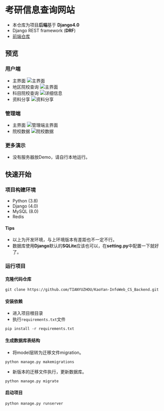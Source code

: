 
# 考研信息查询网站

- 本仓库为项目**后端**基于 **Django4.0**
- Django REST framework (**DRF**)
- [前端仓库](https://github.com/TIANYUZHOU/KaoYan-InfoWeb_CS)

## 预览

### 用户端

- 主界面
![主界面](https://pic.zty.plus/%E6%AF%95%E8%AE%BE%E5%BC%80%E6%BA%90%E5%9B%BE/%E4%B8%BB%E7%95%8C%E9%9D%A2.png)
- 地区院校查询
![主界面](https://pic.zty.plus/%E6%AF%95%E8%AE%BE%E5%BC%80%E6%BA%90%E5%9B%BE/%E5%9C%B0%E5%8C%BA-%E9%99%A2%E6%A0%A1%E6%9F%A5%E8%AF%A2.png)
- 科目院校查询
![详细信息](https://pic.zty.plus/%E6%AF%95%E8%AE%BE%E5%BC%80%E6%BA%90%E5%9B%BE/%E8%AF%A6%E7%BB%86%E4%BF%A1%E6%81%AF.png)
- 资料分享
![资料分享](https://pic.zty.plus/%E6%AF%95%E8%AE%BE%E5%BC%80%E6%BA%90%E5%9B%BE/%E8%B5%84%E6%96%99%E5%88%86%E4%BA%AB.png)

### 管理端
- 主界面
![管理端主界面](https://pic.zty.plus/%E6%AF%95%E8%AE%BE%E5%BC%80%E6%BA%90%E5%9B%BE/%E7%AE%A1%E7%90%86%E7%AB%AF-%E4%B8%BB%E7%95%8C%E9%9D%A2.png)
- 院校数据
![院校数据](https://pic.zty.plus/%E6%AF%95%E8%AE%BE%E5%BC%80%E6%BA%90%E5%9B%BE/%E7%AE%A1%E7%90%86%E7%AB%AF-%E9%99%A2%E6%A0%A1%E6%95%B0%E6%8D%AE.png)

### 更多演示

- 没有服务器放Demo，请自行本地运行。

## 快速开始

### 项目构建环境

- Python (3.8)
- Django (4.0)
- MySQL (8.0)
- Redis

#### Tips

- 以上为开发环境，与上环境版本有差距也不一定不行。
- 数据库使用**Django**默认的**SQLite**应该也可以，在**setting.py**中配置一下就好了。

### 运行项目

#### 克隆代码仓库

```shell
git clone https://github.com/TIANYUZHOU/KaoYan-InfoWeb_CS_Backend.git
```

#### 安装依赖

- 进入项目根目录
- 执行`requirements.txt`文件

```shell
pip install -r requirements.txt
```

#### 生成数据库表结构

- 将model层转为迁移文件migration。

```shell
python manage.py makemigrations
```
- 新版本的迁移文件执行，更新数据库。

```shell
python manage.py migrate
```

#### 启动项目

```shell
python manage.py runserver
```


